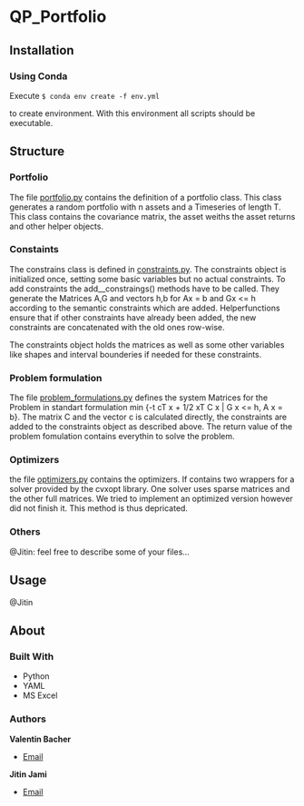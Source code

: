 # QP_Portfolio

## Installation
### Using Conda
Execute
`$ conda env create -f env.yml`

to create environment. With this environment all scripts should be executable.

## Structure

### Portfolio
The file [portfolio.py](./portfolio.py) contains the definition of a portfolio class. 
This class generates a random portfolio with n assets and a Timeseries of length T.
This class contains the covariance matrix, the asset weiths the asset returns and other helper objects.

### Constaints

The constrains class is defined in [constraints.py](./comparison.py). The constraints object is initialized once, 
setting some basic variables but no actual constraints. To add constraints the add_<constraints>_constraings() methods 
have to be called. They generate the Matrices A,G and vectors h,b for Ax = b and Gx <= h according to the semantic 
constraints which are added. Helperfunctions ensure that if other constraints have already been added, the new 
constraints are concatenated with the old ones row-wise.

The constraints object holds the matrices as well as some other variables like shapes and interval bounderies if needed 
for these constraints.

### Problem formulation

The file [problem_formulations.py](./problem_formulations.py) defines the system Matrices for the Problem in standart 
formulation min {-t cT x + 1/2 xT C x | G x <= h, A x = b}. The matrix C and the vector c is calculated directly, the 
constraints are added to the constraints object as described above. The return value of the problem fomulation contains 
everythin to solve the problem.

### Optimizers

the file [optimizers.py](./optimizers.py) contains the optimizers. If contains two wrappers for a solver provided by 
the cvxopt library. One solver uses sparse matrices and the other full matrices. We tried to implement an optimized 
version however did not finish it. This method is thus depricated.

### Others

@Jitin: feel free to describe some of your files...

## Usage

@Jitin

## About
### Built With

- Python
- YAML
- MS Excel

### Authors

**Valentin Bacher**

- [Email](mailto:valentin.bacher@fau.de?subject=pq_portfolio "pq_portfolio")

**Jitin Jami**

- [Email](mailto:jitin.jami@usi.ch?subject=pq_portfolio "pq_portfolio")